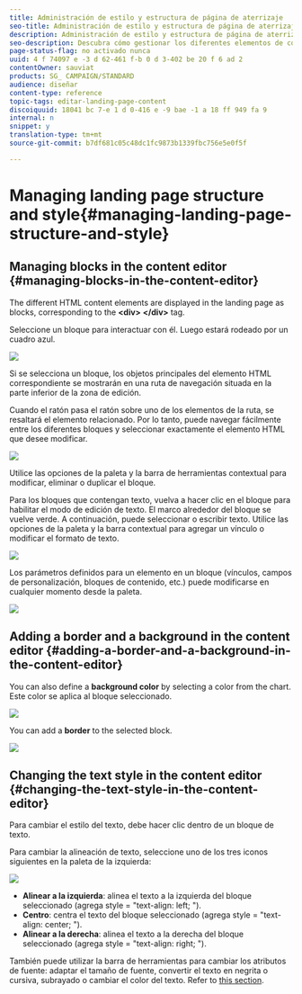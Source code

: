 ```yaml
---
title: Administración de estilo y estructura de página de aterrizaje
seo-title: Administración de estilo y estructura de página de aterrizaje
description: Administración de estilo y estructura de página de aterrizaje
seo-description: Descubra cómo gestionar los diferentes elementos de contenido HTML y el estilo general en una página de aterrizaje.
page-status-flag: no activado nunca
uuid: 4 f 74097 e -3 d 62-461 f-b 0 d 3-402 be 20 f 6 ad 2
contentOwner: sauviat
products: SG_ CAMPAIGN/STANDARD
audience: diseñar
content-type: reference
topic-tags: editar-landing-page-content
discoiquuid: 18041 bc 7-e 1 d 0-416 e -9 bae -1 a 18 ff 949 fa 9
internal: n
snippet: y
translation-type: tm+mt
source-git-commit: b7df681c05c48dc1fc9873b1339fbc756e5e0f5f

---
```



# Managing landing page structure and style{#managing-landing-page-structure-and-style}

## Managing blocks in the content editor {#managing-blocks-in-the-content-editor}

The different HTML content elements are displayed in the landing page as blocks, corresponding to the **&lt;div&gt;** **&lt;/div&gt;** tag.

Seleccione un bloque para interactuar con él. Luego estará rodeado por un cuadro azul.

![](assets/des_lp_content_1.png)

Si se selecciona un bloque, los objetos principales del elemento HTML correspondiente se mostrarán en una ruta de navegación situada en la parte inferior de la zona de edición.

Cuando el ratón pasa el ratón sobre uno de los elementos de la ruta, se resaltará el elemento relacionado. Por lo tanto, puede navegar fácilmente entre los diferentes bloques y seleccionar exactamente el elemento HTML que desee modificar.

![](assets/des_lp_content_2.png)

Utilice las opciones de la paleta y la barra de herramientas contextual para modificar, eliminar o duplicar el bloque.

Para los bloques que contengan texto, vuelva a hacer clic en el bloque para habilitar el modo de edición de texto. El marco alrededor del bloque se vuelve verde. A continuación, puede seleccionar o escribir texto. Utilice las opciones de la paleta y la barra contextual para agregar un vínculo o modificar el formato de texto.

![](assets/des_lp_content_3.png)

Los parámetros definidos para un elemento en un bloque (vínculos, campos de personalización, bloques de contenido, etc.) puede modificarse en cualquier momento desde la paleta.

![](assets/des_lp_content_4.png)

## Adding a border and a background in the content editor {#adding-a-border-and-a-background-in-the-content-editor}

You can also define a **background color** by selecting a color from the chart. Este color se aplica al bloque seleccionado.

![](assets/des_lp_content_5.png)

You can add a **border** to the selected block.

![](assets/des_lp_content_6.png)

## Changing the text style in the content editor {#changing-the-text-style-in-the-content-editor}

Para cambiar el estilo del texto, debe hacer clic dentro de un bloque de texto.

Para cambiar la alineación de texto, seleccione uno de los tres iconos siguientes en la paleta de la izquierda:

![](assets/des_lp_content_7.png)

* **Alinear a la izquierda**: alinea el texto a la izquierda del bloque seleccionado (agrega style = "text-align: left; ").
* **Centro**: centra el texto del bloque seleccionado (agrega style = "text-align: center; ").
* **Alinear a la derecha**: alinea el texto a la derecha del bloque seleccionado (agrega style = "text-align: right; ").

También puede utilizar la barra de herramientas para cambiar los atributos de fuente: adaptar el tamaño de fuente, convertir el texto en negrita o cursiva, subrayado o cambiar el color del texto. Refer to [this section](../../designing/using/landing-page-content-editor-interface.md#landing-page-editor-toolbar).
